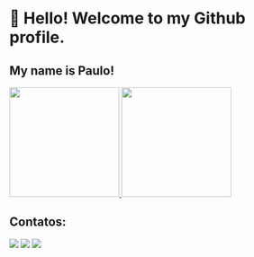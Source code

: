 # 👋 Hello! Welcome to my Github profile.
## My name is Paulo!

<div>

  <a href="https://github.com/Paaul0">
    <picture>
      <source
        srcset="https://github-readme-stats.vercel.app/api/top-langs/?username=Paaul0&layout=compact&langs_count=7&theme=dark"
        media="(prefers-color-scheme: dark)"
      />
      <source
        srcset="https://github-readme-stats.vercel.app/api/top-langs/?username=Paaul0&layout=compact&langs_count=7&theme=light"
        media="(prefers-color-scheme: light), (prefers-color-scheme: no-preference)"
      />
      <img 
        loading="lazy" 
        height="195px" 
        src="https://github-readme-stats.vercel.app/api/top-langs/?username=Paaul0&layout=compact&langs_count=7&theme=light" 
      />
    </picture>
  </a>
  
  <a href="https://github.com/Paaul0">
    <picture>
      <source
        srcset="https://github-readme-stats.vercel.app/api?username=Paaul0&show_icons=true&theme=dark"
        media="(prefers-color-scheme: dark)"
      />
      <source
        srcset="https://github-readme-stats.vercel.app/api?username=Paaul0&show_icons=true"
        media="(prefers-color-scheme: light), (prefers-color-scheme: no-preference)"
      />
      <img 
        loading="lazy"
        height="195px" 
        src="https://github-readme-stats.vercel.app/api?username=Paaul0&show_icons=true" 
      />
    </picture>
  </a>

</div>

## Contatos:
<div>
<a href="https://instagram.com/seu-usuário-instagram-aqui" target="_blank"><img loading="lazy" src="https://img.shields.io/badge/-Instagram-%23E4405F?style=for-the-badge&logo=instagram&logoColor=white" target="_blank"></a>
<a href = "mailto:contato@seu-usuário-aqui"><img loading="lazy" src="https://img.shields.io/badge/Gmail-D14836?style=for-the-badge&logo=gmail&logoColor=white" target="_blank"></a>
<a href="http://linkedin.com/in/paulo-neto-9b0262238" target="_blank"><img loading="lazy" src="https://img.shields.io/badge/-LinkedIn-%230077B5?style=for-the-badge&logo=linkedin&logoColor=white" target="_blank"></a>   
</div>

<!--theme=dracula
**Paaul0/Paaul0** is a ✨ _special_ ✨ repository because its `README.md` (this file) appears on your GitHub profile.

Here are some ideas to get you started:

- 🔭 I’m currently working on ...
- 🌱 I’m currently learning ...
- 👯 I’m looking to collaborate on ...
- 🤔 I’m looking for help with ...
- 💬 Ask me about ...
- 📫 How to reach me: ...
- 😄 Pronouns: ...
- ⚡ Fun fact: ...
-->
